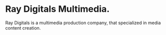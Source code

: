 # Ray Digitals Multimedia.
Ray Digitals is a multimedia production company, that specialized in media content creation.
